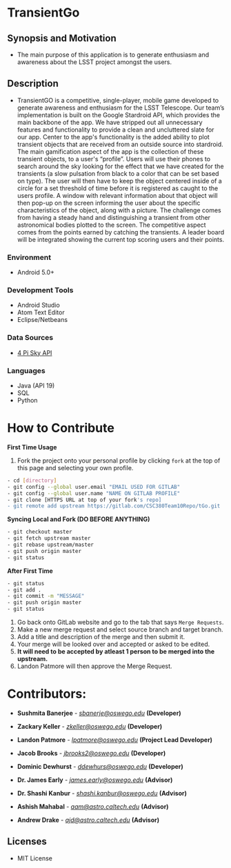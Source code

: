 # TransientGo

## Synopsis and Motivation
* The main purpose of this application is to generate enthusiasm and awareness about the LSST project amongst the users.

## Description
* TransientGO is a competitive, single-player, mobile game developed to generate awareness and enthusiasm for the LSST Telescope. Our team’s implementation is built on the Google Stardroid API, which provides the main backbone of the app. We have stripped out all unnecessary features and functionality to provide a clean and uncluttered slate for our app. Center to the app's functionality is the added ability to plot transient objects that are received from an outside source into stardroid. The main gamification aspect of the app is the collection of these transient objects, to a user's “profile”. Users will use their phones to search around the sky looking for the effect that we have created for the transients (a slow pulsation from black to a color that can be set based on type). The user will then have to keep the object centered inside of a circle for a set threshold of time before it is registered as caught to the users profile. A window with relevant information about that object will then pop-up on the screen informing the user about the specific characteristics of the object, along with a picture. The challenge comes from having a steady hand and distinguishing a transient from other astronomical bodies plotted to the screen. The competitive aspect comes from the points earned by catching the transients. A leader board will be integrated showing the current top scoring users and their points.

### Environment
* Android 5.0+

### Development Tools
* Android Studio
* Atom Text Editor
* Eclipse/Netbeans

### Data Sources
* [4 Pi Sky API](http://voeventdb.4pisky.org/apiv1/)

### Languages
* Java (API 19)
* SQL
* Python

# How to Contribute
**First Time Usage**
1. Fork the project onto your personal profile by clicking `fork` at the top of this page and selecting your own profile.

```sh
- cd [directory]
- git config --global user.email "EMAIL USED FOR GITLAB"
- git config --global user.name "NAME ON GITLAB PROFILE"
- git clone [HTTPS URL at top of your fork's repo]
- git remote add upstream https://gitlab.com/CSC380Team10Repo/tGo.git
```

**Syncing Local and Fork (DO BEFORE ANYTHING)**
```sh
- git checkout master
- git fetch upstream master
- git rebase upstream/master
- git push origin master
- git status
```

**After First Time**
```sh
- git status
- git add .
- git commit -m "MESSAGE"
- git push origin master
- git status
```
1. Go back onto GitLab website and go to the tab that says `Merge Requests`.
2. Make a new merge request and select source branch and target branch.
3. Add a title and description of the merge and then submit it.
4. Your merge will be looked over and accepted or asked to be edited.
5. **It will need to be accepted by atleast 1 person to be merged into the upstream.**
6. Landon Patmore will then approve the Merge Request.

# Contributors:

* **Sushmita Banerjee** - *sbanerje@oswego.edu* **(Developer)**

* **Zackary Keller** - *zkeller@oswego.edu* **(Developer)**

* **Landon Patmore** - *lpatmore@oswego.edu* **(Project Lead Developer)**

* **Jacob Brooks** - *jbrooks2@oswego.edu* **(Developer)**

* **Dominic Dewhurst** - *ddewhurs@oswego.edu* **(Developer)**

* **Dr. James Early** - *james.early@oswego.edu* **(Advisor)**

* **Dr. Shashi Kanbur** - *shashi.kanbur@oswego.edu* **(Advisor)**

* **Ashish Mahabal** - *aam@astro.caltech.edu* **(Advisor)**

* **Andrew Drake** - *ajd@astro.caltech.edu* **(Advisor)**

## Licenses
* MIT License
